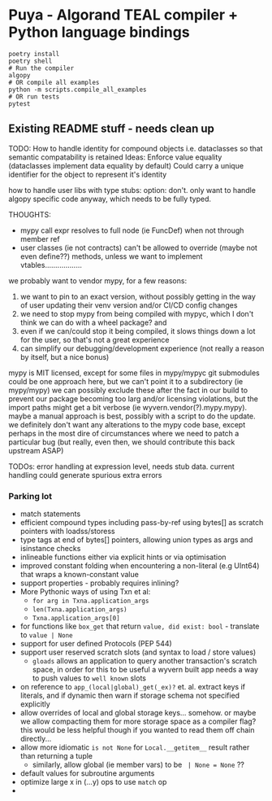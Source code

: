 # Puya - Algorand TEAL compiler + Python language bindings

```shell
poetry install
poetry shell
# Run the compiler
algopy
# OR compile all examples
python -m scripts.compile_all_examples
# OR run tests
pytest
```

## Existing README stuff - needs clean up

TODO:
How to handle identity for compound objects i.e. dataclasses so that semantic compatability is retained
    Ideas:
        Enforce value equality (dataclasses implement data equality by default)
        Could carry a unique identifier for the object to represent it's identity

how to handle user libs with type stubs:
    option: don't. only want to handle algopy specific code anyway, which needs
            to be fully typed.


THOUGHTS:
- mypy call expr resolves to full node (ie FuncDef) when not through member ref
- user classes (ie not contracts) can't be allowed to override (maybe not even define??) methods, unless we want to implement vtables..................


we probably want to vendor mypy, for a few reasons:
1) we want to pin to an exact version, without possibly getting in the way of user updating their venv version and/or CI/CD config changes
2) we need to stop mypy from being compiled with mypyc, which I don't think we can do with a wheel package? and
3) even if we can/could stop it being compiled, it slows things down a lot for the user, so that's not a great experience
4) can simplify our debugging/development experience (not really a reason by itself, but a nice bonus)

mypy is MIT licensed, except for some files in mypy/mypyc
git submodules could be one approach here, but we can't point it to a subdirectory (ie mypy/mypy)
we can possibly exclude these after the fact in our build to prevent our package becoming too larg
and/or licensing violations, but the import paths might get a bit verbose (ie wyvern.vendor(?).mypy.mypy).
maybe a manual approach is best, possibly with a script to do the update.
we definitely don't want any alterations to the mypy code base, except perhaps in the most dire of
circumstances where we need to patch a particular bug (but really, even then, we should contribute this back upstream ASAP)



TODOs:
error handling at expression level, needs stub data. current handling could generate spurious extra errors


### Parking lot
- match statements
- efficient compound types including pass-by-ref using bytes[] as scratch pointers with loadss/storess
- type tags at end of bytes[] pointers, allowing union types as args and isinstance checks 
- inlineable functions either via explicit hints or via optimisation
- improved constant folding when encountering a non-literal (e.g UInt64) that wraps a known-constant value
- support properties - probably requires inlining?
- More Pythonic ways of using Txn et al:
  - `for arg in Txna.application_args`
  - `len(Txna.application_args)`
  - `Txna.application_args[0]`
- for functions like `box_get` that return `value, did exist: bool` - translate to `value | None`
- support for user defined Protocols (PEP 544)
- support user reserved scratch slots (and syntax to load / store values)
  -  `gloads` allows an application to query another transaction's scratch space, in order for this to be useful a wyvern built app needs a way to push values to `well known` slots
- on reference to `app_(local|global)_get(_ex)?` et. al. extract keys if literals,
  and if dynamic then warn if storage schema not specified explicitly
- allow overrides of local and global storage keys... somehow. or maybe we allow compacting them
  for more storage space as a compiler flag? this would be less helpful though if you wanted to
  read them off chain directly...
- allow more idiomatic `is not None` for `Local.__getitem__` result rather than returning a tuple
  - similarly, allow global (ie member vars) to be ` | None = None` ??
- default values for subroutine arguments
- optimize large x in (...y) ops to use `match` op
- 
